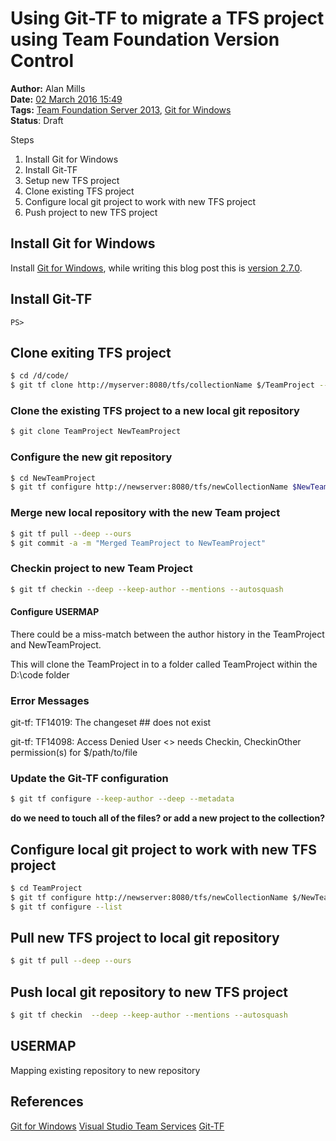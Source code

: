 Using Git-TF to migrate a TFS project using Team Foundation Version Control
===========================================================================
**Author:** Alan Mills  
**Date:** [02 March 2016 15:49](/blog/history/2016-03.md)  
**Tags:** [Team Foundation Server 2013](/blog/categories/team-foundation-server-2013.md), [Git for Windows](/blog/categories/git-for-windows.md)  
**Status**: Draft

Steps

1. Install Git for Windows
2. Install Git-TF
3. Setup new TFS project
4. Clone existing TFS project
5. Configure local git project to work with new TFS project
6. Push project to new TFS project

## Install Git for Windows
Install [Git for Windows](https://git-for-windows.github.io), while writing this blog post this is [version 2.7.0](https://github.com/git-for-windows/git/releases/tag/v2.7.0.windows.1).

## Install Git-TF
``` PS
PS>
```

## Clone exiting TFS project
``` bash
$ cd /d/code/
$ git tf clone http://myserver:8080/tfs/collectionName $/TeamProject --deep  --mentions
```

### Clone the existing TFS project to a new local git repository
``` bash
$ git clone TeamProject NewTeamProject
```

### Configure the new git repository
``` bash
$ cd NewTeamProject
$ git tf configure http://newserver:8080/tfs/newCollectionName $NewTeamProject
```

### Merge new local repository with the new Team project
```bash
$ git tf pull --deep --ours
$ git commit -a -m "Merged TeamProject to NewTeamProject"
```

### Checkin project to new Team Project
``` bash
$ git tf checkin --deep --keep-author --mentions --autosquash
```

#### Configure USERMAP
There could be a miss-match between the author history in the TeamProject and NewTeamProject.







This will clone the TeamProject in to a folder called TeamProject within the D:\code folder
### Error Messages

git-tf: TF14019: The changeset ## does not exist

git-tf: TF14098: Access Denied User <<your name>> needs Checkin, CheckinOther permission(s) for $/path/to/file

### Update the Git-TF configuration
```bash
$ git tf configure --keep-author --deep --metadata
```

**do we need to touch all of the files? or add a new project to the collection?**

## Configure local git project to work with new TFS project
``` bash
$ cd TeamProject
$ git tf configure http://newserver:8080/tfs/newCollectionName $/NewTeamProject --deep  --force
$ git tf configure --list
```

## Pull new TFS project to local git repository
``` bash
$ git tf pull --deep --ours
```

## Push local git repository to new TFS project
```bash
$ git tf checkin  --deep --keep-author --mentions --autosquash
```
## USERMAP
Mapping existing repository to new repository

## References
[Git for Windows](https://git-for-windows.github.io)
[Visual Studio Team Services](https://www.visualstudio.com)
[Git-TF](https://gittf.codeplex.com)
